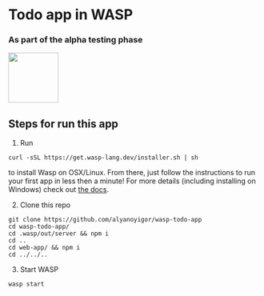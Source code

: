 # Todo app in WASP
### As part of the alpha testing phase

  <img height="100px" src="https://user-images.githubusercontent.com/1536647/77317442-78625700-6d0b-11ea-9822-0fb21e557e87.png"/>

<br>

## Steps for run this app

1. Run
```
curl -sSL https://get.wasp-lang.dev/installer.sh | sh
```
to install Wasp on OSX/Linux. From there, just follow the instructions to run your first app in less then a minute!
For more details (including installing on Windows) check out [the docs](https://wasp-lang.dev/docs).

2. Clone this repo
```
git clone https://github.com/alyanoyigor/wasp-todo-app
cd wasp-todo-app/
cd .wasp/out/server && npm i
cd ..
cd web-app/ && npm i
cd ../../..
```
3. Start WASP
```
wasp start
```
